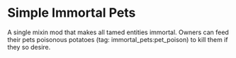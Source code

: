 # Simple Immortal Pets

A single mixin mod that makes all tamed entities immortal. Owners can feed their pets poisonous potatoes (tag: immortal_pets:pet_poison) to kill them if they so desire.
